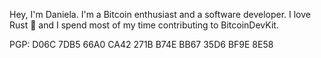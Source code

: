 Hey, I'm Daniela.
I'm a Bitcoin enthusiast and a software developer. I love Rust 🦀 and I spend most of my time contributing to BitcoinDevKit.

PGP: D06C 7DB5 66A0 CA42 271B B74E BB67 35D6 BF9E 8E58
